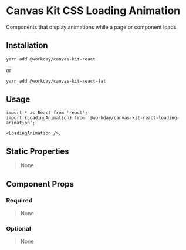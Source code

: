 # Canvas Kit CSS Loading Animation

Components that display animations while a page or component loads.

## Installation

```sh
yarn add @workday/canvas-kit-react
```

or

```sh
yarn add @workday/canvas-kit-react-fat
```

## Usage

```tsx
import * as React from 'react';
import {LoadingAnimation} from '@workday/canvas-kit-react-loading-animation';

<LoadingAnimation />;
```

## Static Properties

> None

## Component Props

### Required

> None

### Optional

> None
